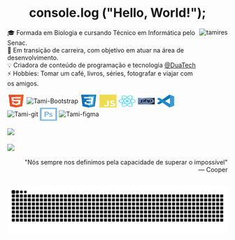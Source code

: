 <h1 align="center"> console.log ("Hello, World!");</h1>

<img align="right" alt="tamires" src="https://user-images.githubusercontent.com/73259410/128743672-9954ed1e-9d92-4086-ac95-9922a5470601.png" height="260em">

<div>
🎓 Formada em Biologia e cursando Técnico em Informática pelo Senac.</br>
🔭 Em transição de carreira, com objetivo em atuar na área de desenvolvimento. </br>
💡 Criadora de conteúdo de programação e tecnologia <a href="https://www.instagram.com/dua.tech">@DuaTech </a></br>
⚡ Hobbies: Tomar um café, livros, séries, fotografar e viajar com os amigos.</br>
</div>

<div style="display: inline_block"><br>
<img align="center" alt="Tami-HTML" height="30" width="40" src="https://raw.githubusercontent.com/devicons/devicon/master/icons/html5/html5-original.svg">
<img align="center" alt="Tami-Bootstrap" height="32" width="32" src="https://kde.technology/blog/media/blog/1024px-Bootstrap_logo.svg.png">
<img align="center" alt="Tami-CSS" height="30" width="40" src="https://raw.githubusercontent.com/devicons/devicon/master/icons/css3/css3-original.svg">
<img align="center" alt="Tami-Js" height="30" width="40" src="https://raw.githubusercontent.com/devicons/devicon/master/icons/javascript/javascript-plain.svg">
<img align="center" alt="Tami-React" height="30" width="40" src="https://raw.githubusercontent.com/devicons/devicon/master/icons/react/react-original.svg">
<img align="center" alt="Tami-PHP" height="30" width="40" src="https://raw.githubusercontent.com/devicons/devicon/master/icons/php/php-original.svg">
<img align="center" alt="Tami-vscode" height="30" width="40" src="https://raw.githubusercontent.com/devicons/devicon/master/icons/vscode/vscode-original.svg">
<img align="center" alt="Tami-git" height="30" width="40" src="https://www.vectorlogo.zone/logos/git-scm/git-scm-icon.svg">
<img align="center" alt="Tami-photoshop" height="30" width="40" src="https://raw.githubusercontent.com/devicons/devicon/master/icons/photoshop/photoshop-line.svg">
<img align="center" alt="Tami-figma" height="30" width="40" src="https://www.vectorlogo.zone/logos/figma/figma-icon.svg">
</div>
</br>

<div>
<a href="https://github.com/tamirespatrocinio">
<img height="130em" src="https://github-readme-stats.vercel.app/api?username=tamirespatrocinio&show_icons=true&theme=dracula&include_all_commits=true&count_private=true"/>
<div>
</br>
 
<a href= "https://visitor-badge.laobi.icu/badge?page_id=tamirespatrocinio">
<img src="https://visitor-badge.laobi.icu/badge?page_id=tamirespatrocinio"/></a> 
 
<p align="right">
"Nós sempre nos definimos pela capacidade de superar o impossível"<br>
― Cooper
</p>

##

![Snake animation](https://github.com/tamirespatrocinio/tamirespatrocinio/blob/output/github-contribution-grid-snake.svg)

